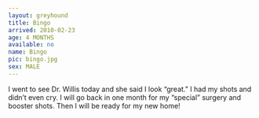 ```yaml
---
layout: greyhound
title: Bingo
arrived: 2010-02-23
age: 4 MONTHS
available: no
name: Bingo
pic: bingo.jpg
sex: MALE
---
```



I went to see Dr. Willis today and she said I look “great.” I had my shots and didn’t even cry.  I will go back in one
month for my “special” surgery and booster shots. Then I will be ready for my new home!
